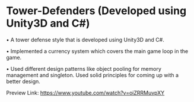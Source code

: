 # Tower-Defenders (Developed using Unity3D and C#)
• A tower defense style that is developed using Unity3D and C#. 

• Implemented a currency system which covers the main game loop in the game. 

• Used different design patterns like object pooling for memory management and singleton. Used solid principles for coming up with a better design.

Preview Link: https://www.youtube.com/watch?v=oiZRRMuvpXY
